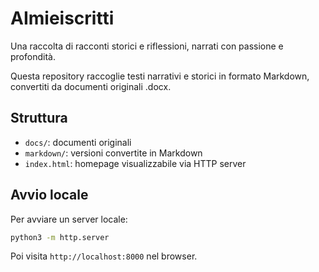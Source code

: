 # AImieiscritti

Una raccolta di racconti storici e riflessioni, narrati con passione e profondità.

Questa repository raccoglie testi narrativi e storici in formato Markdown, convertiti da documenti originali .docx.

## Struttura
- `docs/`: documenti originali
- `markdown/`: versioni convertite in Markdown
- `index.html`: homepage visualizzabile via HTTP server

## Avvio locale
Per avviare un server locale:
```bash
python3 -m http.server
```
Poi visita `http://localhost:8000` nel browser.
